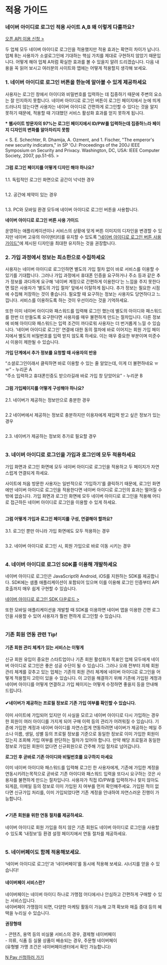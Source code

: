 # 적용 가이드

<html lang="ko">
<head>
    <title>NAVER Developers - 네이버 아이디로 로그인 적용 가이드</title>
</head>
<body>
<div class="con">
    <h3 class="h_sub">네이버 아이디로 로그인 적용 사이트 A,B 왜 이렇게 다를까요?</h3>
    <div class="buttons2">
        <a class="btn_b_hi3" href="/apps/#/register?api=nvlogin">오픈 API 이용 신청 &gt;</a>
    </div>
    <div class="img_area"><img alt="" src="./images/img_intro_naveridlogin01.png"></div>
    <p class="p_desc">
        두 업체 모두 네이버 아이디로 로그인을 적용했지만 적용 효과는 확연히 차이가 납니다. 업체 B는 사용자가 소셜로그인에 기대하는 핵심 가치를 제대로 구현하지 않았기 때문입니다. 어떻게 해야 업체 A처럼 확실한 효과를 볼 수 있을지 알려 드리겠습니다.
        다음 내용을 꼭 읽어 보시고 여러분의 사이트와 앱에는 어떻게 적용할지 생각해 보세요.
    </p>
    <h3 class="h_sub">1. 네이버 아이디로 로그인 버튼을 한눈에 알아볼 수 있게 제공하세요</h3>
    <p class="p_desc">
        사용자는 로그인 창에서 아이디와 비밀번호를 입력하는 데 집중하기 때문에 주변의 요소는 잘 인지하지 못합니다. 네이버 아이디로 로그인 버튼이 로그인 페이지에서 눈에 띄게 드러나지 않는다면 사용자는 네이버 아이디로 간편하게 로그인할 수 있다는 것을 알지 못하기 때문에, 적용할 때 기대했던 서비스 활성화 효과를 얻지 못하게 됩니다.
    </p>
    <div class="img_area"><img alt="" src="./images/img_intro_naveridlogin02.png"></div>
    <div class="blockquote_area">
        <strong>* 웹사이트 방문자의 97%는 로그인 페이지에서 ID/PW를 입력하는데 집중하느라 페이지 디자인의 변화를 알아차리지 못함</strong>
        <p>&lt; S. E. Schechter, R. Dhamija, A. Ozment, and 1. Fischer, "The emperor's new security indicators," in SP 'OJ: Proceedings of the 200J IEEE Symposium on Security and Privacy. Washington, DC, USA: IEEE Computer Society, 2007, pp.51-65. &gt;</p>
    </div>
    <h4 class="h_subsub">그럼 로그인 페이지를 어떻게 디자인 해야 하나요?</h4>
    <p class="p_desc">
        1.1. 독립적인 로그인 화면으로 공간이 넉넉한 경우
    </p>
    <div class="img_area"><img alt="" src="./images/img_intro_naveridlogin03.png"></div>
    <p class="p_desc">
        1.2. 공간에 제약이 있는 경우
    </p>
    <div class="img_area"><img alt="" src="./images/img_intro_naveridlogin04.png"></div>
    <p class="p_desc">
        1.3. PC와 모바일 환경 모두에 네이버 아이디로 로그인 버튼을 사용합니다.
    </p>
    <div class="img_area"><img alt="" src="./images/img_intro_naveridlogin05.png"></div>
    <div class="img_area"><img alt="" src="./images/img_intro_naveridlogin06.png"></div>
    <div class="blockquote_area">
        <strong>네이버 아이디로 로그인 버튼 사용 가이드</strong>
        <p>운영하는 애플리케이션이나 서비스의 상황에 맞게 버튼 이미지의 디자인을 변경할 수 있지만 네이버 고유의 아이덴티티를 유지할 수 있도록 <a class="color_p2 underline" href="/docs/login/bi">"네이버 아이디로 로그인 버튼 사용 가이드"</a>에 제시된 디자인을 최대한 유지하는 것을 권장합니다.</p>
    </div>
    <h3 class="h_sub">2. 가입 과정에서 정보는 최소한으로 수집하세요</h3>
    <p class="p_desc">
        사용자는 네이버 아이디로 로그인하면 별도의 가입 절차 없이 바로 서비스를 이용할 수 있기를 기대합니다. 그러나 가입 과정에서 휴대폰 인증을 요구하거나 주소 등과 같은 추가 정보를 과다하게 요구해 ‘네이버 계정으로 간편하게 이용한다’는 느낌을 주지 못한다면 많은 사용자가 ‘별도의 가입 절차’ 앞에서 이탈하게 됩니다.
        추가 정보는 필요한 시점에 수집해 저장하는 것이 좋습니다. 필요할 때 요구하는 정보는 사용자도 당연하다고 느낍니다. 서비스를 이용하도록 하는 것이 우선이라는 것을 기억하세요.
    </p>
    <p class="p_desc">
        또한 이미 네이버 아이디와 패스워드를 입력해 로그인 했는데 별도의 아이디와 패스워드를 한번 더 만들도록 요구한다면 사용자를 매우 불편하게 만드는 절차입니다.  다른 정보에 비해 아이디와 패스워드는 입력 조건이 까다로워 사용자는 더 번거롭게 느낄 수 있습니다.
        ‘네이버 아이디로 로그인’ 연결에 대한 동의 절차에 바로 이어지는 회원 가입 페이지에서 별도의 비밀번호를 입력 받지 않도록 하세요. 이는 매우 중요한 부분이며 미준수시 이용이 제한될 수 있습니다.
    </p>
    <div class="img_area"><img alt="" src="./images/img_intro_naveridlogin07.png"></div>
    <div class="blockquote_area">
        <strong>가입 단계에서 추가 정보를 요청할 때 사용자의 반응</strong>
        <p>“소셜로그인이래서 클릭하면 바로 이용할 수 있는 줄 알았는데, 이게 더 불편하네요 ㅠㅠ” - 누리꾼 A<br>“주소 입력하고 휴대폰인증도 받으라길래 바로 가입 창 닫았어요” - 누리꾼 B</p>
    </div>
    <h4 class="h_subsub">그럼 가입페이지를 어떻게 구성해야 하나요?</h4>
    <p class="p_desc">
        2.1. 네이버가 제공하는 정보만으로 충분한 경우
    </p>
    <div class="img_area"><img alt="" src="./images/img_intro_naveridlogin08.png"></div>
    <p class="p_desc">
        2.2 네이버에서 제공하는 정보로 충분하지만 이용자에게 재입력 받고 싶은 정보가 있는 경우
    </p>
    <div class="img_area"><img alt="" src="./images/img_intro_naveridlogin18.png"></div>
    <p class="p_desc">
        2.3. 네이버가 제공하는 정보외 추가로 필요할 경우
    </p>
    <div class="img_area">
        <img alt="" src="./images/img_intro_naveridlogin09.png"></div>
    <h3 class="h_sub">3. 네이버 아이디로 로그인을 가입과 로그인에 모두 적용하세요</h3>
    <p class="p_desc">
        가입 화면과 로그인 화면에 모두 네이버 아이디로 로그인을 적용하고 두 페이지가 자연스럽게 연결되게 하세요.
    </p>
    <p class="p_desc">
        사이트에 처음 방문한 사용자는 일반적으로 ‘가입하기’를 클릭하기 때문에, 로그인 화면에만 네이버 아이디로 로그인을 적용한다면 네이버 아이디로 로그인의 효과는 떨어질 수 밖에 없습니다. 가입 화면과 로그인 화면에 모두 네이버 아이디로 로그인을 적용해 어디로 접근하든 네이버 아이디로 로그인을 이용할 수 있게 하세요.
    </p>
    <div class="img_area"><img alt="" src="./images/img_intro_naveridlogin10.png"></div>
    <h4 class="h_subsub">그럼 어떻게 가입과 로그인 페이지를 구성, 연결해야 할까요?</h4>
    <p class="p_desc">
        3.1. 로그인 뿐만 아니라 가입 화면에도 모두 적용하는 경우
    </p>
    <div class="img_area"><img alt="" src="./images/img_intro_naveridlogin11.png"></div>
    <p class="p_desc">
        3.2. 네이버 아이디로 로그인 시, 회원 가입으로 바로 이동 시키는 경우
    </p>
    <div class="img_area"><img alt="" src="./images/img_intro_naveridlogin12.png"></div>
    <h3 class="h_sub">4. 네이버 아이디로 로그인 SDK를 이용해 개발하세요</h3>
    <p class="p_desc">
        네이버 아이디로 로그인은 JavaScript와 Android, iOS를 지원하는 SDK를 제공합니다. SDK에는 샘플 애플리케이션이 포함되어 있으며 이를 이용해 로그인 인증부터 API 호출까지 매우 쉽게 구현할 수 있습니다.
    </p>
    <p class="p_desc">
        <a class="color_p2 underline" href="/docs/login/sdks">네이버 아이디로 로그인 SDK 다운로드 &gt;</a>
    </p>
    <p class="p_desc">
        또한 모바일 애플리케이션을 개발할 때 SDK를 이용하면 네이버 앱을 이용한 간편 로그인을 사용할 수 있어 사용자가 훨씬 편하게 로그인할 수 있습니다.
    </p>
    <div class="img_area"><img alt="" src="./images/img_intro_naveridlogin13.png"></div>
    <h3 class="h_sub">기존 회원 연동 관련 Tip!</h3>
    <h4 class="h_subsub">기존 회원 관리 체계가 있는 서비스는 이렇게</h4>
    <p class="p_desc">
        신규 회원 유입이 중요한 스타트업이나 기존 회원 활성화가 목표인 업체 모두에게 네이버 아이디로 로그인은 좋은 성공 수단이 될 수 있습니다. 그러나 오래 전부터 자체 회원 관리 체계를 갖추고 있는 업체는 기존의 회원 관리 체계에 네이버 아이디로 로그인을 어떻게 적용할지 고민이 있을 수 있습니다.
        이 고민을 해결하기 위해 기존에 가입된 계정과 네이버 아이디를 어떻게 연결하고 가입 페이지는 어떻게 수정하면 좋을지 등을 안내해 드립니다.
    </p>
    <h4 class="h_subsub">✔네이버가 제공하는 프로필 정보로 기존 가입 여부를 확인할 수 있습니다.</h4>
    <p class="p_desc">
        이미 사이트에 가입되어 있지만 이 사실을 모르고 네이버 아이디로 다시 가입하는 경우 한 회원이 여러 아이디를 가지게 되어 구매 이력 등의 관리가 어려워질 수 있습니다.
        기존에 가입한 계정과 네이버 아이디를 자연스럽게 연동하려면 네이버가 제공하는 메일 주소나 이름, 생일, 성별 등의 프로필 정보를 기준으로 동일한 정보로 이미 가입한 회원이 있는지 조회해 가입 여부를 판단하는 절차가 있어야 합니다.
        만약 해당 프로필과 동일한 정보로 가입된 회원이 없다면 신규회원으로 간주해 가입 절차로 넘어갑니다.
    </p>
    <div class="img_area"><img alt="" src="./images/img_intro_naveridlogin14.png"></div>
    <div class="blockquote_area">
        <strong class="color_p3"><i class="xi-info-suqare"></i> 로그인 후 곧바로 기존 아이디와 비밀번호를 요구하지 마세요</strong>
        <p>이미 네이버 아이디와 패스워드를 입력해 로그인 한 사용자에게, 기존에 가입한 계정을 연동시키려는목적으로 곧바로 기존 아이디와 패스워드 입력을 또다시 요구하는 것은 사용자를 불편하게 만드는 절차입니다. 사용자가 직접 ID/PW를 입력하거나 찾지 않아도 되게끔, 이메일 등의 정보로 이미 가입된 지 여부를 먼저 확인해주세요. 가입된 적이 없다면 신규가입 처리를, 이미 가입되었다면 기존 계정을 안내하여 자연스러운 진행이 가능합니다.</p>
    </div>
    <div class="img_area"><img alt="" src="./images/img_intro_naveridlogin15.png"></div>
    <h4 class="h_subsub">✔기존 회원을 위한 연동 절차를 제공하세요.</h4>
    <p class="p_desc">
        네이버 아이디로 회원 가입을 하지 않은 기존 회원도 네이버 아이디로 로그인을 사용할 수 있도록 ‘내정보’등 환경 설정 페이지에서 연동 절차를 제공하세요.
    </p>
    <div class="img_area"><img alt="" src="./images/img_intro_naveridlogin16.png"></div>
    <h3 class="h_sub">5. 네이버페이도 함께 적용해보세요.</h3>
    <p class="p_desc">
        ‘네이버 아이디로 로그인’과 ‘네이버페이’를 동시에 적용해 보세요. 시너지를 얻을 수 있습니다!
    </p>
    <h4 class="h_subsub">네이버페이 서비스란?</h4>
    <p class="p_desc">
        네이버페이는 네이버 아이디 하나로 가맹점 어디에서나 안심하고 간편하게 구매할 수 있는 서비스입니다. <br>네이버페이 가맹점이 되면, 다양한 마케팅 활동이 가능해 고객 확보와 매출 증대 등의 혜택을 누리실 수 있습니다.
    </p>
    <div class="img_area"><img alt="" src="./images/img_intro_naveridlogin17.png"></div>
    <div class="blockquote_area">
        <strong>권장형태</strong>
        <p>
            - 콘텐츠, 용역 등의 비실물 서비스의 경우, 결제형 네이버페이<br>
            - 의류, 식품 등 실물 상품이 배송되는 경우, 주문형 네이버페이<br>
            <span>(유형별 가맹 조건은 네이버페이센터에서 확인 가능합니다)</span>
        </p>
        <div class="btn_npay_area"><a href="https://admin.pay.naver.com/notice/view?id=200010243" class="btn_npay">N Pay 신청하러 가기</a></div>
    </div>
</div>
</body>
</html>